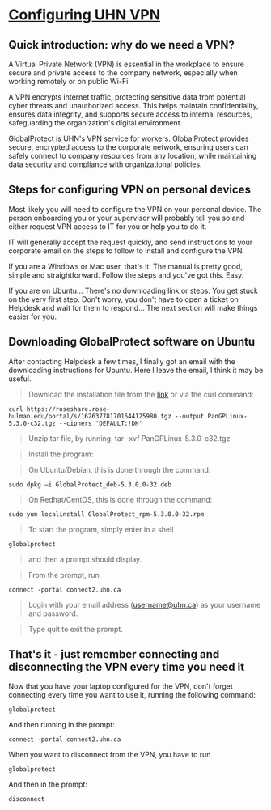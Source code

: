 # [Configuring UHN VPN](#configuring-vpn)

## Quick introduction: why do we need a VPN?

A Virtual Private Network (VPN) is essential in the workplace to ensure secure and private access to the company network, especially when working remotely or on public Wi-Fi. 

A VPN encrypts internet traffic, protecting sensitive data from potential cyber threats and unauthorized access. This helps maintain confidentiality, ensures data integrity, and supports secure access to internal resources, safeguarding the organization's digital environment.

GlobalProtect is UHN's VPN service for workers. GlobalProtect provides secure, encrypted access to the corporate network, ensuring users can safely connect to company resources from any location, while maintaining data security and compliance with organizational policies.

## Steps for configuring VPN on personal devices

Most likely you will need to configure the VPN on your personal device. The person onboarding you or your supervisor will probably tell you so and either request VPN access to IT for you or help you to do it.

IT will generally accept the request quickly, and send instructions to your corporate email on the steps to follow to install and configure the VPN.

If you are a Windows or Mac user, that's it. The manual is pretty good, simple and straightforward. Follow the steps and you've got this. Easy.

If you are on Ubuntu... There's no downloading link or steps. You get stuck on the very first step. Don't worry, you don't have to open a ticket on Helpdesk and wait for them to respond... The next section will make things easier for you.

## Downloading GlobalProtect software on Ubuntu
After contacting Helpdesk a few times, I finally got an email with the downloading instructions for Ubuntu. Here I leave the email, I think it may be useful.

> Download the installation file from the [link](https://roseshare.rose-hulman.edu/portal/s/162637781701644125980.tgz) or via the curl command: 
>    
    curl https://roseshare.rose-hulman.edu/portal/s/162637781701644125980.tgz --output PanGPLinux-5.3.0-c32.tgz --ciphers 'DEFAULT:!DH'

> Unzip tar file, by running: tar -xvf PanGPLinux-5.3.0-c32.tgz

> Install the program:

> On Ubuntu/Debian, this is done through the command:
>
    sudo dpkg –i GlobalProtect_deb-5.3.0.0-32.deb

> On Redhat/CentOS, this is done through the command:
>
    sudo yum localinstall GlobalProtect_rpm-5.3.0.0-32.rpm

> To start the program, simply enter in a shell
>
    globalprotect 
    
> and then a prompt should display.

> From the prompt, run 
>
    connect -portal connect2.uhn.ca


> Login with your email address (username@uhn.ca) as your username and password.

> Type quit to exit the prompt.

## That's it - just remember connecting and disconnecting the VPN every time you need it

Now that you have your laptop configured for the VPN, don't forget connecting every time you want to use it, running the following command:

    globalprotect

And then running in the prompt:

    connect -portal connect2.uhn.ca

When you want to disconnect from the VPN, you have to run

    globalprotect

And then in the prompt:

    disconnect